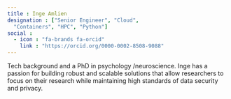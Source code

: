 ```yaml
---
title : Inge Amlien
designation : ["Senior Engineer", "Cloud",
  "Containers", "HPC", "Python"]
social :
  - icon : "fa-brands fa-orcid"
    link : "https://orcid.org/0000-0002-8508-9088"
---
```


Tech background and a PhD in psychology /neuroscience. 
Inge has a passion for building robust and scalable solutions that allow researchers to focus on their research while maintaining high standards of data security and privacy.
